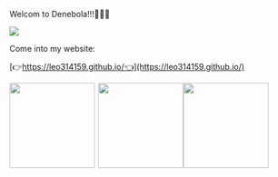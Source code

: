 Welcom to Denebola!!!🥳🥳🥳


![](https://www.star-facts.com/wp-content/uploads/2020/04/Denebola-and-Zavijava.jpg?189db0&189db0)


Come into my website:

[👉https://leo314159.github.io/👈](https://leo314159.github.io/)


<div style="display:flex">
 <img src='https://github-readme-stats.vercel.app/api?username=leo314159&show_icons=true&&theme=dark=nord' height=150 align="left" />
 <img src='https://github-readme-stats.vercel.app/api/top-langs/?username=leo314159' height=150 align="right"/>
 <img src='https://github-readme-stats.vercel.app/api/pin/?username=leo314159&repo=leo314159.github.io&&theme=highcontrast' height=150 align="left" href="https://github.com/leo314159/leo314159.github.io" />
</div>
